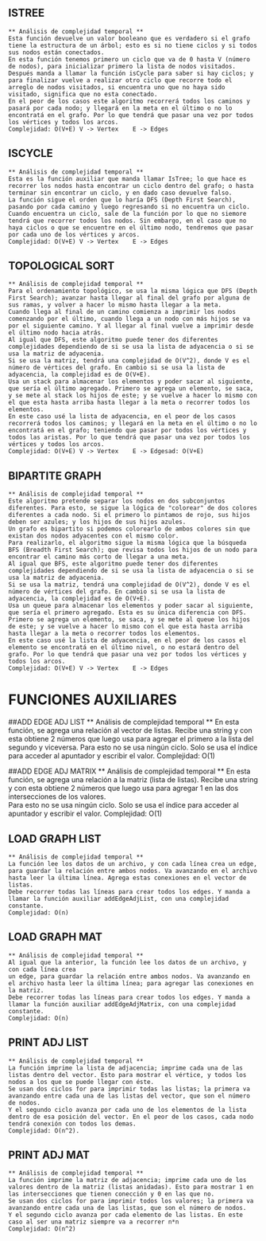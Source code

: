 ## ISTREE
	** Análisis de complejidad temporal **
	Esta función devuelve un valor booleano que es verdadero si el grafo tiene la estructura de un árbol; esto es si no tiene ciclos y si todos sus nodos están conectados. 
	En esta función tenemos primero un ciclo que va de 0 hasta V (número de nodos), para inicializar primero la lista de nodos visitados.
	Después manda a llamar la función isCycle para saber si hay ciclos; y para finalizar vuelve a realizar otro ciclo que recorre todo el arreglo de nodos visitados, si encuentra uno que no haya sido visitado, significa que no esta conectado.
	En el peor de los casos este algoritmo recorrerá todos los caminos y pasará por cada nodo; y llegará en la meta en el último o no lo encontratá en el grafo. Por lo que tendrá que pasar una vez por todos los vértices y todos los arcos. 
	Complejidad: O(V+E) V -> Vertex    E -> Edges


## ISCYCLE
	** Análisis de complejidad temporal **
	Esta es la función auxiliar que manda llamar IsTree; lo que hace es recorrer los nodos hasta encontrar un ciclo dentro del grafo; o hasta terminar sin encontrar un ciclo, y en dado caso devuelve falso.
	La función sigue el orden que lo haría DFS (Depth First Search), pasando por cada camino y luego regresando si no encuentra un ciclo.
	Cuando encuentra un ciclo, sale de la función por lo que no siemore tendrá que recorrer todos los nodos. Sin embargo, en el caso que no haya ciclos o que se encuentre en el último nodo, tendremos que pasar por cada uno de los vértices y arcos.
	Complejidad: O(V+E) V -> Vertex    E -> Edges


## TOPOLOGICAL SORT
	** Análisis de complejidad temporal **
	Para el ordenamiento topológico, se usa la misma lógica que DFS (Depth First Search); avanzar hasta llegar al final del grafo por alguna de sus ramas, y volver a hacer lo mismo hasta llegar a la meta.
	Cuando llega al final de un camino comienza a imprimir los nodos comenzando por el último, cuando llega a un nodo con más hijos se va por el siguiente camino. Y al llegar al final vuelve a imprimir desde el último nodo hacia atrás. 
	Al igual que DFS, este algoritmo puede tener dos diferentes complejidades dependiendo de si se usa la lista de adyacencia o si se usa la matriz de adyacenia.
	Si se usa la matriz, tendrá una complejidad de O(V^2), donde V es el número de vértices del grafo. En cambio si se usa la lista de adyacencia, la complejidad es de O(V+E).
	Usa un stack para almacenar los elementos y poder sacar al siguiente, que sería el último agregado. Primero se agrega un elemento, se saca, y se mete al stack los hijos de este; y se vuelve a hacer lo mismo con el que esta hasta arriba hasta llegar a la meta o recorrer todos los elementos. 
	En este caso usé la lista de adyacencia, en el peor de los casos recorrerá todos los caminos; y llegará en la meta en el último o no lo encontratá en el grafo; teniendo que pasar por todos los vértices y todos las aristas. Por lo que tendrá que pasar una vez por todos los vértices y todos los arcos. 
	Complejidad: O(V+E) V -> Vertex    E -> Edgesad: O(V+E)


## BIPARTITE GRAPH
	** Análisis de complejidad temporal **
	Este algoritmo pretende separar los nodos en dos subconjuntos diferentes. Para esto, se sigue la lógica de "colorear" de dos colores diferentes a cada nodo. Si el primero lo pintamos de rojo, sus hijos deben ser azules; y los hijos de sus hijos azules. 
	Un grafo es bipartito si podemos colorearlo de ambos colores sin que existan dos nodos adyacentes con el mismo color.
	Para realizarlo, el algoritmo sigue la misma lógica que la búsqueda BFS (Breadth First Search); que revisa todos los hijos de un nodo para encontrar el camino más corto de llegar a una meta. 
	Al igual que BFS, este algoritmo puede tener dos diferentes complejidades dependiendo de si se usa la lista de adyacencia o si se usa la matriz de adyacenia.
	Si se usa la matriz, tendrá una complejidad de O(V^2), donde V es el número de vértices del grafo. En cambio si se usa la lista de adyacencia, la complejidad es de O(V+E).
	Usa un queue para almacenar los elementos y poder sacar al siguiente, que sería el primero agregado. Esta es su única diferencia con DFS. Primero se agrega un elemento, se saca, y se mete al queue los hijos de este; y se vuelve a hacer lo mismo con el que esta hasta arriba hasta llegar a la meta o recorrer todos los elementos. 
	En este caso usé la lista de adyacencia, en el peor de los casos el elemento se encontratá en el último nivel, o no estará dentro del grafo. Por lo que tendrá que pasar una vez por todos los vértices y todos los arcos. 
	Complejidad: O(V+E) V -> Vertex    E -> Edges


# FUNCIONES AUXILIARES

##ADD EDGE ADJ LIST
	** Análisis de complejidad temporal **
	En esta función, se agrega una relación al vector de listas. Recibe una string y con esta obtiene 2 números que luego usa para agregar el primero a la lista del segundo y viceversa. 
	Para esto no se usa ningún ciclo. Solo se usa el índice para acceder al apuntador y escribir el valor.
	Complejidad: O(1) 


##ADD EDGE ADJ MATRIX
	** Análisis de complejidad temporal **
	En esta función, se agrega una relación a la matriz (lista de listas). Recibe una string y con esta obtiene 2 números que luego usa para agregar 1 en las dos intersecciones de los valores.  
	Para esto no se usa ningún ciclo. Solo se usa el índice para acceder al apuntador y escribir el valor.
	Complejidad: O(1) 

## LOAD GRAPH LIST
	** Análisis de complejidad temporal **
	La función lee los datos de un archivo, y con cada línea crea un edge, para guardar la relación entre ambos nodos. Va avanzando en el archivo hasta leer la última línea. Agrega estas conexiones en el vector de listas. 
	Debe recorrer todas las líneas para crear todos los edges. Y manda a llamar la función auxiliar addEdgeAdjList, con una complejidad constante. 
	Complejidad: O(n)


## LOAD GRAPH MAT
	** Análisis de complejidad temporal **
	Al igual que la anterior, la función lee los datos de un archivo, y con cada línea crea
	un edge, para guardar la relación entre ambos nodos. Va avanzando en el archivo hasta leer la última línea; para agregar las conexiones en la matriz.
	Debe recorrer todas las líneas para crear todos los edges. Y manda a llamar la función auxiliar addEdgeAdjMatrix, con una complejidad constante. 
	Complejidad: O(n)


## PRINT ADJ LIST
	** Análisis de complejidad temporal **
	La función imprime la lista de adjacencia; imprime cada una de las listas dentro del vector. Esto para mostrar el vértice, y todos los nodos a los que se puede llegar con éste. 
	Se usan dos ciclos for para imprimir todas las listas; la primera va avanzando entre cada una de las listas del vector, que son el número de nodos. 
	Y el segundo ciclo avanza por cada uno de los elementos de la lista dentro de esa posición del vector. En el peor de los casos, cada nodo tendrá conexión con todos los demas.
	Complejidad: O(n^2).   


## PRINT ADJ MAT
	** Análisis de complejidad temporal **
	La función imprime la matriz de adjacencia; imprime cada uno de los valores dentro de la matriz (listas anidadas). Esto para mostrar 1 en las intersecciones que tienen conección y 0 en las que no.
	Se usan dos ciclos for para imprimir todos los valores; la primera va avanzando entre cada una de las listas, que son el número de nodos. 
	Y el segundo ciclo avanza por cada elemento de las listas. En este caso al ser una matriz siempre va a recorrer n*n
	Complejidad: O(n^2)


